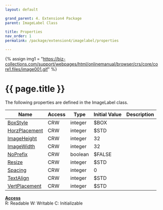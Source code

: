 ```yaml
---
layout: default

grand_parent: 4. Extension4 Package
parent: ImageLabel Class

title: Properties
nav_order: 1
permalink: /package/extension4/imagelabel/properties

---
```

{% assign img1 = "https://biz-collections.com/support/webpages/html/onlinemanual/browser/crs/core/core1.files/image001.gif" %}


# {{ page.title }}

The following properties are defined in the ImageLabel class.

|Name       | Access | Type   | Initial Value | Description   |
|----------	|--------|--------|---------------|---------|
|[BoxStyle](/package/extension4/imagelabel/properties/boxstyle) | CRW | integer | $BOX | |
|[HorzPlacement](/package/extension4/imagelabel/properties/horzplacement) | CRW | integer | $STD | |
|[ImageHeight](/package/extension4/imagelabel/properties/imageheight) | CRW | integer | 32 | |
|[ImageWidth](/package/extension4/imagelabel/properties/imagewidth) | CRW | integer | 32 | |
|[NoPrefix](/package/extension4/imagelabel/properties/noprefix) | CRW | boolean | $FALSE | |
|[Resize](/package/extension4/imagelabel/properties/resize) | CRW | integer | $STD | |
|[Spacing](/package/extension4/imagelabel/properties/spacing) | CRW | integer | 0 | |
|[TextAlign](/package/extension4/imagelabel/properties/textalign) | CRW | integer | $STD | |
|[VertPlacement](/package/extension4/imagelabel/properties/vertplacement) | CRW | integer | $STD | |

<u><b>Access</b></u><br>
R: Readable
W: Writable
C: Initializable